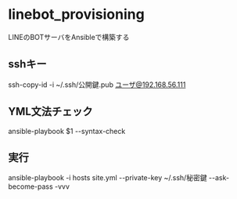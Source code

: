 # linebot_provisioning
LINEのBOTサーバをAnsibleで構築する

## sshキー

 ssh-copy-id -i ~/.ssh/公開鍵.pub ユーザ@192.168.56.111

## YML文法チェック

 ansible-playbook $1 --syntax-check

## 実行

 ansible-playbook -i hosts site.yml --private-key ~/.ssh/秘密鍵 --ask-become-pass -vvv
